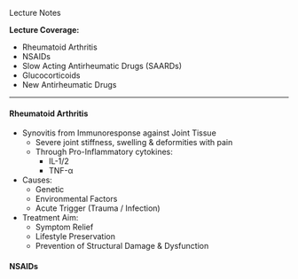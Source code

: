 Lecture Notes

**Lecture Coverage:**
- Rheumatoid Arthritis
- NSAIDs
- Slow Acting Antirheumatic Drugs (SAARDs)
- Glucocorticoids
- New Antirheumatic Drugs

---
#### **Rheumatoid Arthritis**
- Synovitis from Immunoresponse against Joint Tissue
	- Severe joint stiffness, swelling & deformities with pain
    - Through Pro-Inflammatory cytokines:
	    - IL-1/2
	    - TNF-α
- Causes:
	- Genetic
	- Environmental Factors
	- Acute Trigger (Trauma / Infection)
- Treatment Aim:
	- Symptom Relief
	- Lifestyle Preservation
	- Prevention of Structural Damage & Dysfunction


#### **NSAIDs**
